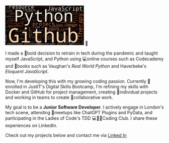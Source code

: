 ![Ellen Houghton Skills Word Cloud](https://github.com/annwyl21/annwyl21.github.io/blob/main/images/EllenHoughtonCVwordcloud_oranges_small.jpg?raw=true) 👋

I made a &#128170;bold decision to retrain in tech during the pandemic and taught myself JavaScript, and Python using &#128187;online courses such as Codecademy and &#128214;books such as Vaughan's *Real World Python* and Haverbeke's *Eloquent JavaScript*.

Now, I'm developing this with my growing coding passion. Currently &#127979;enrolled in JustIT's Digital Skills Bootcamp, I'm refining my skills with Docker and GitHub for project management, creating &#128195;individual projects and working in teams to create 🤝collaborative work.

My goal is to be a **Junior Software Developer**. I actively engage in London's tech scene, attending &#128101;meetups like ChatGPT Plugins and PyData, and participating in the Ladies of Code's TDD &#128187;👩‍💻Coding Club. I share these experiences on LinkedIn.

Check out my projects below and contact me via [Linked In](https://www.linkedin.com/in/annwyl21)
